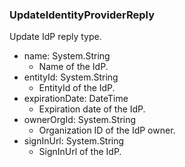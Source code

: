 ### UpdateIdentityProviderReply
Update IdP reply type.

- name: System.String
  - Name of the IdP.
- entityId: System.String
  - EntityId of the IdP.
- expirationDate: DateTime
  - Expiration date of the IdP.
- ownerOrgId: System.String
  - Organization ID of the IdP owner.
- signInUrl: System.String
  - SignInUrl of the IdP.
